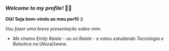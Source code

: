 ### _Welcome to my profile!_ 🍓✨

  **Olá! Seja bem-vindo ao meu perfil :)**

 
 *Vou fazer uma breve presentação sobre mim.*
- *Me chamo Emily Raiele - ou só Raiele - e estou estudando Tecnologia e Robotica na* [Alura](www.

